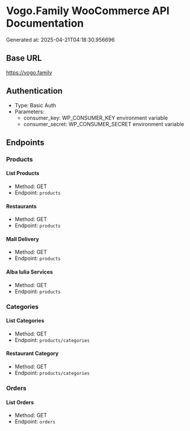 # Vogo.Family WooCommerce API Documentation
Generated at: 2025-04-21T04:18:30.956696

## Base URL
https://vogo.family

## Authentication
- Type: Basic Auth
- Parameters:
  - consumer_key: WP_CONSUMER_KEY environment variable
  - consumer_secret: WP_CONSUMER_SECRET environment variable

## Endpoints

### Products

#### List Products
- Method: GET
- Endpoint: `products`
#### Restaurants
- Method: GET
- Endpoint: `products`
#### Mall Delivery
- Method: GET
- Endpoint: `products`
#### Alba Iulia Services
- Method: GET
- Endpoint: `products`
### Categories

#### List Categories
- Method: GET
- Endpoint: `products/categories`
#### Restaurant Category
- Method: GET
- Endpoint: `products/categories`
### Orders

#### List Orders
- Method: GET
- Endpoint: `orders`
